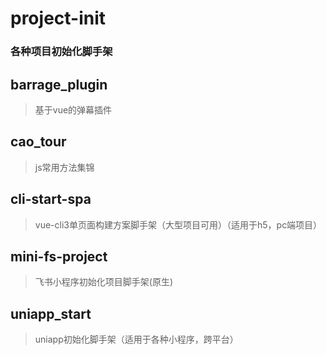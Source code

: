 # project-init
### 各种项目初始化脚手架

## barrage_plugin
> 基于vue的弹幕插件
## cao_tour
> js常用方法集锦
## cli-start-spa
> vue-cli3单页面构建方案脚手架（大型项目可用）（适用于h5，pc端项目）
## mini-fs-project
> 飞书小程序初始化项目脚手架(原生)
## uniapp_start
> uniapp初始化脚手架（适用于各种小程序，跨平台）


